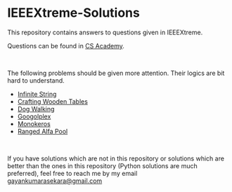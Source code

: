 # IEEEXtreme-Solutions
This repository contains answers to questions given in IEEEXtreme.

Questions can be found in [CS Academy](https://csacademy.com/ieeextreme-practice/task).

<br>

The following problems should be given more attention. Their logics are bit hard to understand.

- [Infinite String](https://github.com/Gayan-Kaushalya/IEEEXtreme-Solutions/blob/main/IEEEXtreme%2013.0/Codes/infinitestring.py)
- [Crafting Wooden Tables](https://github.com/Gayan-Kaushalya/IEEEXtreme-Solutions/blob/main/IEEEXtreme%2014.0/Codes/craftingwoodentables.py)
- [Dog Walking](https://github.com/Gayan-Kaushalya/IEEEXtreme-Solutions/blob/main/IEEEXtreme%2010.0/Codes/dogwalking.py)
- [Googolplex](https://github.com/Gayan-Kaushalya/IEEEXtreme-Solutions/blob/main/IEEEXtreme%2013.0/Codes/googolplex.py)
- [Monokeros](https://github.com/Gayan-Kaushalya/IEEEXtreme-Solutions/blob/main/IEEEXtreme%2013.0/Codes/monokeros.py)
- [Ranged Alfa Pool](https://github.com/Gayan-Kaushalya/IEEEXtreme-Solutions/blob/main/IEEEXtreme%2013.0/Codes/rangedalfapool.py)

<br>

If you have solutions which are not in this repository or solutions which are better than the ones in this repository (Python solutions are much preferred), feel free to reach me by my email [gayankumarasekara@gmail.com](mailto:gayankumarasekara@gmail.com)
